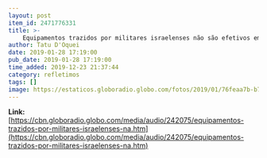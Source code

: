 ```yaml
---
layout: post
item_id: 2471776331
title: >-
    Equipamentos trazidos por militares israelenses não são efetivos em Brumadinho
author: Tatu D'Oquei
date: 2019-01-28 17:19:00
pub_date: 2019-01-28 17:19:00
time_added: 2019-12-23 21:37:44
category: refletimos
tags: []
image: https://estaticos.globoradio.globo.com/fotos/2019/01/76feaa7b-b764-4675-bf4d-2f61b1439796.jpeg.640x360_q75_box-0%2C120%2C1280%2C840_crop_detail.jpg
---
```


**Link:** [https://cbn.globoradio.globo.com/media/audio/242075/equipamentos-trazidos-por-militares-israelenses-na.htm](https://cbn.globoradio.globo.com/media/audio/242075/equipamentos-trazidos-por-militares-israelenses-na.htm)

